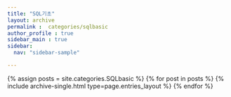 ```yaml
---
title: "SQL기초"
layout: archive
permalink :  categories/sqlbasic
author_profile : true
sidebar_main : true
sidebar:
  nav: "sidebar-sample"

---
```



{% assign posts = site.categories.SQLbasic %}
{% for post in posts %} {% include archive-single.html type=page.entries_layout %} {% endfor %}